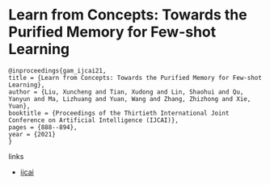 # Learn from Concepts: Towards the Purified Memory for Few-shot Learning

```
@inproceedings{gam_ijcai21,
title = {Learn from Concepts: Towards the Purified Memory for Few-shot Learning},
author = {Liu, Xuncheng and Tian, Xudong and Lin, Shaohui and Qu, Yanyun and Ma, Lizhuang and Yuan, Wang and Zhang, Zhizhong and Xie, Yuan},
booktitle = {Proceedings of the Thirtieth International Joint Conference on Artificial Intelligence (IJCAI)},
pages = {888--894},
year = {2021}
}
```

links
- [ijcai](https://www.ijcai.org/Proceedings/2021/123)
